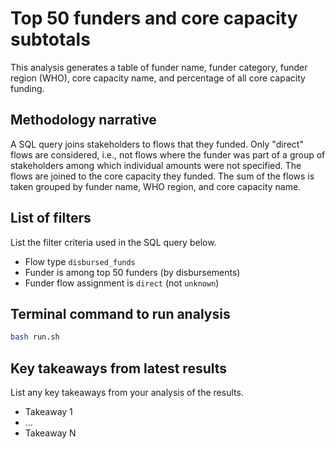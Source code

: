 # Top 50 funders and core capacity subtotals
This analysis generates a table of funder name, funder category, funder region (WHO), core capacity name, and percentage of all core capacity funding.

## Methodology narrative
A SQL query joins stakeholders to flows that they funded. Only "direct" flows are considered, i.e., not flows where the funder was part of a group of stakeholders among which individual amounts were not specified. The flows are joined to the core capacity they funded. The sum of the flows is taken grouped by funder name, WHO region, and core capacity name.


## List of filters
List the filter criteria used in the SQL query below.
- Flow type `disbursed_funds`
- Funder is among top 50 funders (by disbursements)
- Funder flow assignment is `direct` (not `unknown`)

## Terminal command to run analysis
```bash
bash run.sh
```

## Key takeaways from latest results
List any key takeaways from your analysis of the results.
- Takeaway 1
- ...
- Takeaway N
